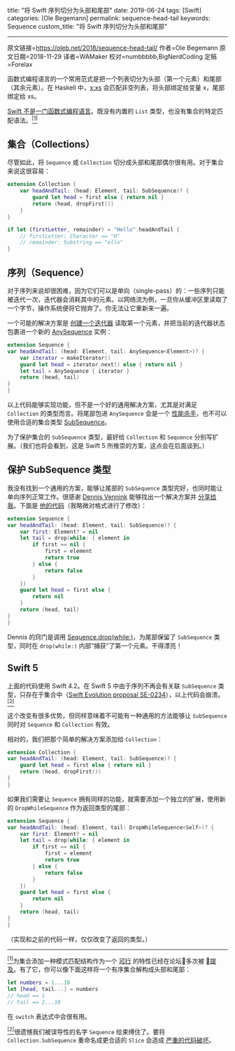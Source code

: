 title: "将 Swift 序列切分为头部和尾部"
date: 2019-06-24
tags: [Swift]
categories: [Ole Begemann]
permalink: sequence-head-tail
keywords: Sequence
custom_title: "将 Swift 序列切分为头部和尾部"

---

原文链接=https://oleb.net/2018/sequence-head-tail/
作者=Ole Begemann
原文日期=2018-11-29
译者=WAMaker
校对=numbbbbb,BigNerdCoding
定稿=Forelax

<!--此处开始正文-->

函数式编程语言的一个常用范式是把一个列表切分为头部（第一个元素）和尾部（其余元素）。在 Haskell 中，[x:xs](https://en.wikibooks.org/wiki/Haskell/Pattern_matching) 会匹配非空列表，将头部绑定给变量 x，尾部绑定给 xs。

[Swift 不是一门函数式编程语言](https://academy.realm.io/posts/tryswift-rob-napier-swift-legacy-functional-programming/)。既没有内置的 `List` 类型，也没有集合的特定匹配语法。<a href="#foot1" id="1"><sup>[1]</sup></a>

<!--more-->

## 集合（Collections）
尽管如此，将 `Sequence` 或 `Collection` 切分成头部和尾部偶尔很有用。对于集合来说这很容易：
```swift
extension Collection {
    var headAndTail: (head: Element, tail: SubSequence)? {
        guard let head = first else { return nil }
        return (head, dropFirst())
    }
}

if let (firstLetter, remainder) = "Hello".headAndTail {
    // firstLetter: Character == "H"
    // remainder: Substring == "ello"
}
```

## 序列（Sequence）
对于序列来说却很困难，因为它们可以是单向（single-pass）的：一些序列只能被迭代一次，迭代器会消耗其中的元素。以网络流为例，一旦你从缓冲区里读取了一个字节，操作系统便将它抛弃了。你无法让它重新来一遍。

一个可能的解决方案是 [创建一个迭代器](https://developer.apple.com/documentation/swift/sequence/2885155-makeiterator) 读取第一个元素，并把当前的迭代器状态包裹进一个新的 [AnySequence](https://developer.apple.com/documentation/swift/anysequence) 实例：
```swift
extension Sequence {
var headAndTail: (head: Element, tail: AnySequence<Element>)? {
    var iterator = makeIterator()
    guard let head = iterator.next() else { return nil }
    let tail = AnySequence { iterator }
    return (head, tail)
}
}
```

以上代码能够实现功能，但不是一个好的通用解决方案，尤其是对满足 `Collection` 的类型而言。将尾部包进 `AnySequence` 会是一个 [性能杀手](https://github.com/apple/swift-evolution/blob/master/proposals/0234-remove-sequence-subsequence.md#type-erasure-performance)，也不可以使用合适的集合类型 [SubSequence](https://developer.apple.com/documentation/swift/sequence/1641117-subsequence#)。

为了保护集合的 `SubSequence` 类型，最好给 `Collection` 和 `Sequence` 分别写扩展。（我们也将会看到，这是 Swift 5 所推崇的方案，这点会在后面谈到。）

## 保护 SubSequence 类型
我没有找到一个通用的方案，能够让尾部的 `SubSequence` 类型完好，也同时能让单向序列正常工作。很感谢 [Dennis Vennink](https://twitter.com/dennisvennink) 能够找出一个解决方案并 [分享给我](https://twitter.com/dennisvennink/status/1060158576679882753)。下面是 [他的代码](https://gist.github.com/dennisvennink/e8b1921916d3c2f90ab52f47291145ef)（我略微对格式进行了修改）：
```swift
extension Sequence {
var headAndTail: (head: Element, tail: SubSequence)? {
    var first: Element? = nil
    let tail = drop(while: { element in
        if first == nil {
            first = element
            return true
        } else {
            return false
        }
    })
    guard let head = first else {
        return nil
    }
    return (head, tail)
}
}
```

Dennis 的窍门是调用 [Sequence.drop(while:)](https://developer.apple.com/documentation/swift/sequence/2965501-drop)，为尾部保留了 `SubSequence` 类型，同时在 `drop(while:)` 内部“捕获”了第一个元素。干得漂亮！

## Swift 5
上面的代码使用 Swift 4.2。在 Swift 5 中由于序列不再会有关联 `SubSequence` 类型，只存在于集合中（[Swift Evolution proposal SE-0234](https://github.com/apple/swift-evolution/blob/master/proposals/0234-remove-sequence-subsequence.md)），以上代码会崩溃。<a href="#foot2" id="2"><sup>[2]</sup></a>

这个改变有很多优势，但同样意味着不可能有一种通用的方法能够让 `SubSequence` 同时对 `Sequence` 和 `Collection` 有效。

相对的，我们把那个简单的解决方案添加给 `Collection`：
```swift
extension Collection {
var headAndTail: (head: Element, tail: SubSequence)? {
    guard let head = first else { return nil }
    return (head, dropFirst())
}
}
```

如果我们需要让 `Sequence` 拥有同样的功能，就需要添加一个独立的扩展，使用新的 `DropWhileSequence` 作为返回类型的尾部：
```swift
extension Sequence {
var headAndTail: (head: Element, tail: DropWhileSequence<Self>)? {
    var first: Element? = nil
    let tail = drop(while: { element in
        if first == nil {
            first = element
            return true
        } else {
            return false
        }
    })
    guard let head = first else {
        return nil
    }
    return (head, tail)
}
}
```

（实现和之前的代码一样，仅仅改变了返回的类型。）

---

<a id="foot1" href="#1"><sup>[1]</sup></a>为集合添加一种模式匹配结构作为一个 [可行](https://forums.swift.org/t/review-se-0074-implementation-of-binary-search-functions/2438/9) 的特性已经在论坛多次被 [提及](https://forums.swift.org/t/pattern-matching-with-arrays/4735/3)。有了它，你可以像下面这样将一个有序集合解构成头部和尾部：

```swift
let numbers = 1...10
let [head, tail...] = numbers
// head == 1
// tail == 2...10
```

在 `switch` 表达式中会很有用。

<a id="foot2" href="#2"><sup>[2]</sup></a>很遗憾我们被误导性的名字 `Sequence` 给束缚住了。要将 `Collection.SubSequence` 重命名成更合适的 `Slice` 会造成 [严重的代码破坏](https://forums.swift.org/t/rationalizing-sequence-subsequence/17586/13)。